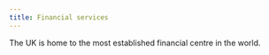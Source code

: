 ```yaml
---
title: Financial services
---
```

The UK is home to the most established financial centre in the world.
